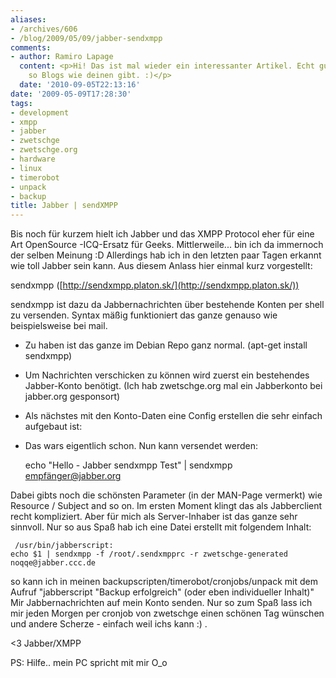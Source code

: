 ```yaml
---
aliases:
- /archives/606
- /blog/2009/05/09/jabber-sendxmpp
comments:
- author: Ramiro Lapage
  content: <p>Hi! Das ist mal wieder ein interessanter Artikel. Echt gut, dass es
    so Blogs wie deinen gibt. :)</p>
  date: '2010-09-05T22:13:16'
date: '2009-05-09T17:28:30'
tags:
- development
- xmpp
- jabber
- zwetschge
- zwetschge.org
- hardware
- linux
- timerobot
- unpack
- backup
title: Jabber | sendXMPP
---
```


Bis noch für kurzem hielt ich Jabber und das XMPP Protocol eher für eine
Art OpenSource -ICQ-Ersatz für Geeks. Mittlerweile... bin ich da immernoch
der selben Meinung :D Allerdings hab ich in den letzten paar Tagen erkannt
wie toll Jabber sein kann. Aus diesem Anlass hier einmal kurz vorgestellt:

sendxmpp ([http://sendxmpp.platon.sk/](http://sendxmpp.platon.sk/))

sendxmpp ist dazu da Jabbernachrichten über bestehende Konten per shell zu
versenden. Syntax mäßig funktioniert das ganze genauso wie beispielsweise
bei mail.

  * Zu haben ist das ganze im Debian Repo ganz normal. (apt-get install
    sendxmpp)
  * Um Nachrichten verschicken zu können wird zuerst ein bestehendes
    Jabber-Konto benötigt. (Ich hab zwetschge.org mal ein Jabberkonto bei
    jabber.org gesponsort)
  * Als nächstes mit den Konto-Daten eine Config erstellen die sehr einfach
    aufgebaut ist:
  * Das wars eigentlich schon. Nun kann versendet werden:

    echo "Hello - Jabber sendxmpp Test" | sendxmpp empfänger@jabber.org

Dabei gibts noch die schönsten Parameter (in der MAN-Page vermerkt) wie
Resource / Subject and so on.  Im ersten Moment klingt das als Jabberclient
recht kompliziert. Aber für mich als Server-Inhaber ist das ganze sehr
sinnvoll. Nur so aus Spaß hab ich eine Datei erstellt mit folgendem Inhalt:


```
 /usr/bin/jabberscript:
echo $1 | sendxmpp -f /root/.sendxmpprc -r zwetschge-generated noqqe@jabber.ccc.de
```

so kann ich in meinen backupscripten/timerobot/cronjobs/unpack mit dem
Aufruf "jabberscript "Backup erfolgreich" (oder eben individueller Inhalt)"
Mir Jabbernachrichten auf mein Konto senden. Nur so zum Spaß lass ich mir
jeden Morgen per cronjob von zwetschge einen schönen Tag wünschen und
andere Scherze - einfach weil ichs kann :) .

<3 Jabber/XMPP

PS: Hilfe.. mein PC spricht mit mir O_o